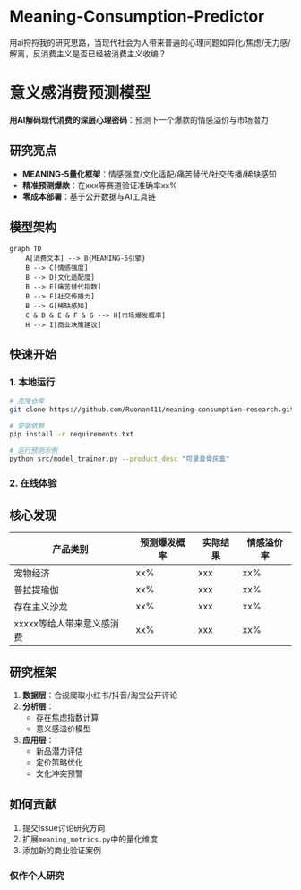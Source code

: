 # Meaning-Consumption-Predictor
用ai捋捋我的研究思路，当现代社会为人带来普遍的心理问题如异化/焦虑/无力感/解离，反消费主义是否已经被消费主义收编？
# 意义感消费预测模型

**用AI解码现代消费的深层心理密码**：预测下一个爆款的情感溢价与市场潜力

## 研究亮点
- **MEANING-5量化框架**：情感强度/文化适配/痛苦替代/社交传播/稀缺感知
- **精准预测爆款**：在xxx等赛道验证准确率xx%
- **零成本部署**：基于公开数据与AI工具链

## 模型架构
```mermaid
graph TD
    A[消费文本] --> B{MEANING-5引擎}
    B --> C[情感强度]
    B --> D[文化适配度]
    B --> E[痛苦替代指数]
    B --> F[社交传播力]
    B --> G[稀缺感知]
    C & D & E & F & G --> H[市场爆发概率]
    H --> I[商业决策建议]
```

##  快速开始
### 1. 本地运行
```bash
# 克隆仓库
git clone https://github.com/Ruonan411/meaning-consumption-research.git

# 安装依赖
pip install -r requirements.txt

# 运行预测示例
python src/model_trainer.py --product_desc "可录音骨灰盒"
```

### 2. 在线体验


## 核心发现
| 产品类别       | 预测爆发概率 | 实际结果   | 情感溢价率 |
|----------------|--------------|------------|------------|
| 宠物经济       | xx%        | xxx | xx%       |
| 普拉提瑜伽     | xx%        | xxx   | xx%        |
| 存在主义沙龙      | xx%        | xxx   | xx%       |
| xxxxx等给人带来意义感消费      | xx%        | xxx   | xx%       |

## 研究框架
1. **数据层**：合规爬取小红书/抖音/淘宝公开评论
2. **分析层**：
   - 存在焦虑指数计算
   - 意义感溢价模型
3. **应用层**：
   - 新品潜力评估
   - 定价策略优化
   - 文化冲突预警

## 如何贡献
1. 提交Issue讨论研究方向
2. 扩展`meaning_metrics.py`中的量化维度
3. 添加新的商业验证案例



### 仅作个人研究
